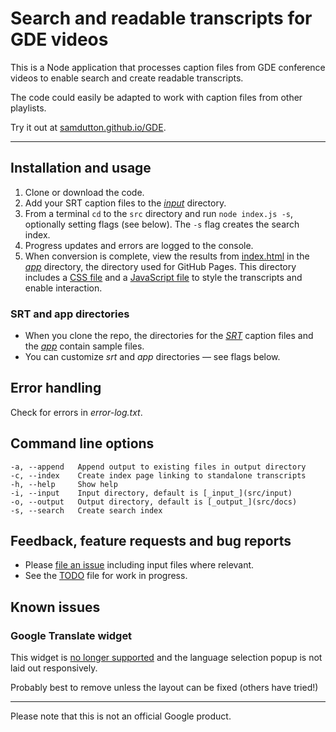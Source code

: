 # Search and readable transcripts for GDE videos

This is a Node application that processes caption files from GDE conference videos to enable search and create readable transcripts.

The code could easily be adapted to work with caption files from other playlists.

Try it out at [samdutton.github.io/GDE](https://samdutton.github.io/GDE).

---

## Installation and usage

1. Clone or download the code.
2. Add your SRT caption files to the [_input_](src/srt) directory.
3. From a terminal `cd` to the `src` directory and run `node index.js -s`,
optionally setting flags (see below). The `-s` flag creates the search index.
4. Progress updates and errors are logged to the console.
5. When conversion is complete, view the results from
[index.html](docs/index.html) in the [_app_](docs) directory, the directory
used for GitHub Pages. This directory includes a [CSS file](docs/css/main.css)
and a [JavaScript file](docs/js/main.js) to style the transcripts and
enable interaction.

### SRT and app directories

* When you clone the repo, the directories for the [_SRT_](src/srt) caption
files and the [_app_](docs) contain sample files.
* You can customize _srt_ and _app_ directories — see flags below.

## Error handling

Check for errors in _error-log.txt_.

## Command line options

```
-a, --append   Append output to existing files in output directory
-c, --index    Create index page linking to standalone transcripts
-h, --help     Show help
-i, --input    Input directory, default is [_input_](src/input)
-o, --output   Output directory, default is [_output_](src/docs)
-s, --search   Create search index
```

## Feedback, feature requests and bug reports

- Please [file an issue](https://github.com/samdutton/GDE/issues/new)
including input files where relevant.
- See the [TODO](TODO) file for work in progress.

## Known issues

### Google Translate widget

This widget is [no longer supported](https://translate.google.com/intl/en/about/website)
and the language selection popup is not laid out responsively.

Probably best to remove unless the layout can be fixed (others have tried!)

---

Please note that this is not an official Google product.

